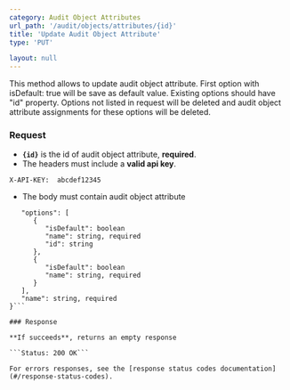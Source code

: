 ```yaml
---
category: Audit Object Attributes
url_path: '/audit/objects/attributes/{id}'
title: 'Update Audit Object Attribute'
type: 'PUT'

layout: null
---
```


This method allows to update audit object attribute. First option with isDefault: true will be save as default value. Existing options should have "id" property. Options not listed in request will be deleted and audit object attribute assignments for these options will be deleted.

### Request

* **`{id}`** is the id of audit object attribute, **required**.
* The headers must include a **valid api key**.

```X-API-KEY:  abcdef12345```

* The body must contain audit object attribute

```{
   "options": [
      {
         "isDefault": boolean
         "name": string, required
         "id": string         
      },
      {
         "isDefault": boolean
         "name": string, required
      }
   ],
   "name": string, required
}```

### Response

**If succeeds**, returns an empty response

```Status: 200 OK```

For errors responses, see the [response status codes documentation](#/response-status-codes).
